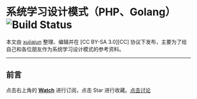 系统学习设计模式（PHP、Golang） ![Build Status](https://travis-ci.org/xujiajun/pattern-guidance.svg?branch=master)
====
本文由 [xujiajun](https://github.com/xujiajun) 整理、编辑并在 [CC BY-SA 3.0][CC] 协议下发布，主要为了给自己和各位朋友作为系统学习设计模式的参考资料。

- - - 
前言
----

点击右上角的 **[Watch](https://github.com/xujiajun/Learning-Pattern/subscription)** 进行订阅，点击 Star 进行收藏。[点击讨论](https://github.com/xujiajun/Pattern-guidance/issues)
